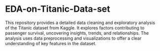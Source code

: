 # EDA-on-Titanic-Data-set
This repository provides a detailed data cleaning and exploratory analysis of the Titanic dataset from Kaggle. It explores factors contributing to passenger survival, uncovering insights, trends, and relationships. The analysis uses data preprocessing and visualizations to offer a clear understanding of key features in the dataset.
